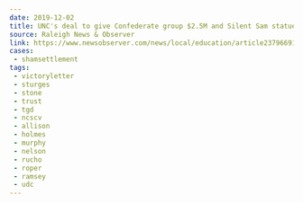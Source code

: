 ```yaml
---
date: 2019-12-02
title: UNC's deal to give Confederate group $2.5M and Silent Sam statue came before lawsuit
source: Raleigh News & Observer
link: https://www.newsobserver.com/news/local/education/article237966919.html
cases:
 - shamsettlement
tags:
 - victoryletter
 - sturges
 - stone
 - trust
 - tgd
 - ncscv
 - allison
 - holmes
 - murphy
 - nelson
 - rucho
 - roper
 - ramsey
 - udc
---
```

